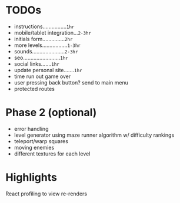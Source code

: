 # TODOs

- instructions................`1hr`
- mobile/tablet integration...`2-3hr`
- initials form...............`2hr`
- more levels.................`1-3hr`
- sounds......................`2-3hr`
- seo.........................`1hr`
- social links.......`1hr`
- update personal site.......`1hr`
- time run out game over
- user pressing back button? send to main menu
- protected routes

# Phase 2 (optional)

- error handling
- level generator using maze runner algorithm w/ difficulty rankings
- teleport/warp squares
- moving enemies
- different textures for each level

# Highlights

React profiling to view re-renders
